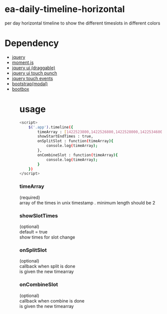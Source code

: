 # ea-daily-timeline-horizontal
per day horizontal timeline to show the different timeslots in different colors

# Dependency
<ul>
<li><a href="http://jquery.com">jquery</a></li>
<li><a href="http://momentjs.com">moment.js</a></li>
<li><a href="http://jqueryui.com">jquery ui (draggable)</a></li>
<li><a href="http://touchpunch.furf.com/">jquery ui touch punch</a></li>
<li><a href="https://github.com/benmajor/jQuery-Touch-Events">jquery touch events</a></li>
<li><a href="http://getbootstrap.com/">bootstrap(modal)</a></li>
<li><a href="http://bootboxjs.com/">bootbox</a></li>

<ul>


# usage

```sh  
<script>
	$('.app').timeline({
		timeArray : [1422523800,1422526800,1422528000,1422534600,1422538200,1422541800,1422546400,1422552600],
		showStartEndTimes : true,
		onSplitSlot : function(timeArray){
			console.log(timeArray);
		},
		onCombineSlot : function(timeArray){
			console.log(timeArray);
		}
	})
</script>
```

### timeArray 
(required)</br>
array of the times in unix timestamp . minimum length should be 2

### showSlotTimes
(optional)</br>
default  = true</br>
show times for slot change

### onSplitSlot
(optional)</br>
callback when split is done</br>
is given the new timearray

### onCombineSlot
(optional)</br>
callback when combine is done</br>
is given the new timearray
